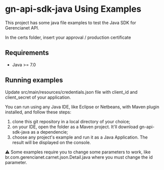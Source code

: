 # gn-api-sdk-java Using Examples

This project has some java file examples to test the Java SDK for Gerencianet API.

In the certs folder, insert your approval / production certificate

## Requirements
* Java >= 7.0

## Running examples
Update src/main/resources/credentials.json file with client_id and client_secret of your application.

You can run using any Java IDE, like Eclipse or Netbeans, with Maven plugin installed, and follow these steps:
1. clone this git repository in a local directory of your choice;
2. on your IDE, open the folder as a Maven project. It'll download gn-api-sdk-java as a dependencie;
3. choose any project's example and run it as a Java Application. The result will be displayed on the console.

:warning: Some examples require you to change some parameters to work, like br.com.gerencianet.carnet.json.Detail.java where you must change the id parameter.



